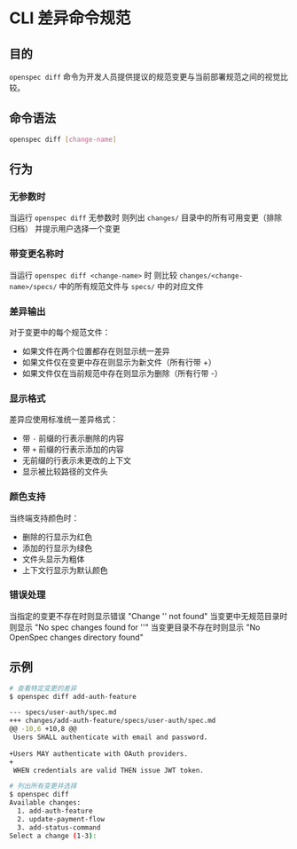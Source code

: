 # CLI 差异命令规范

## 目的

`openspec diff` 命令为开发人员提供提议的规范变更与当前部署规范之间的视觉比较。

## 命令语法

```bash
openspec diff [change-name]
```

## 行为

### 无参数时

当运行 `openspec diff` 无参数时
则列出 `changes/` 目录中的所有可用变更（排除归档）
并提示用户选择一个变更

### 带变更名称时

当运行 `openspec diff <change-name>` 时
则比较 `changes/<change-name>/specs/` 中的所有规范文件与 `specs/` 中的对应文件

### 差异输出

对于变更中的每个规范文件：
- 如果文件在两个位置都存在则显示统一差异
- 如果文件仅在变更中存在则显示为新文件（所有行带 +）
- 如果文件仅在当前规范中存在则显示为删除（所有行带 -）

### 显示格式

差异应使用标准统一差异格式：
- 带 `-` 前缀的行表示删除的内容
- 带 `+` 前缀的行表示添加的内容
- 无前缀的行表示未更改的上下文
- 显示被比较路径的文件头

### 颜色支持

当终端支持颜色时：
- 删除的行显示为红色
- 添加的行显示为绿色
- 文件头显示为粗体
- 上下文行显示为默认颜色

### 错误处理

当指定的变更不存在时则显示错误 "Change '<name>' not found"
当变更中无规范目录时则显示 "No spec changes found for '<name>'"
当变更目录不存在时则显示 "No OpenSpec changes directory found"

## 示例

```bash
# 查看特定变更的差异
$ openspec diff add-auth-feature

--- specs/user-auth/spec.md
+++ changes/add-auth-feature/specs/user-auth/spec.md
@@ -10,6 +10,8 @@
 Users SHALL authenticate with email and password.
 
+Users MAY authenticate with OAuth providers.
+
 WHEN credentials are valid THEN issue JWT token.

# 列出所有变更并选择
$ openspec diff
Available changes:
  1. add-auth-feature
  2. update-payment-flow
  3. add-status-command
Select a change (1-3): 
```